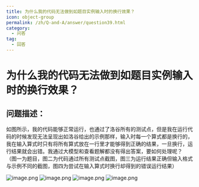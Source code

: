 ```yaml
---
title: 为什么我的代码无法做到如题目实例输入时的换行效果？
icon: object-group
permalink: /zh/Q-and-A/answer/question39.html
category:
  - 问答
tag:
  - 回答
---
```


# 为什么我的代码无法做到如题目实例输入时的换行效果？
## 问题描述：

如图所示，我的代码能够正常运行，也通过了洛谷所有的测试点，但是我在运行代码的时候发现无法呈现出如洛谷给出的示例那样，输入时每一个算式都是换行的，我在输入算式时只有将所有算式放在一行里才能够得到正确的结果，一旦换行，运行结果就会出错。我通过大模型和查看题解都没有得出答案，要如何处理呢？
（图一为题目，图二为代码通过所有测试点截图，图三为运行结果正确但输入格式与示例不同的截图，图四为尝试在输入算式时换行却得到的错误运行结果）

![image.png](https://s2.loli.net/2024/10/09/SrInuYxFiVK9aBj.png)
![image.png](https://s2.loli.net/2024/10/09/YK7gxIRestqk54d.png)
![image.png](https://s2.loli.net/2024/10/09/T62kKCbX8FqOAjG.png)
![image.png](https://s2.loli.net/2024/10/09/IFYGTdCmL7bpX26.png)